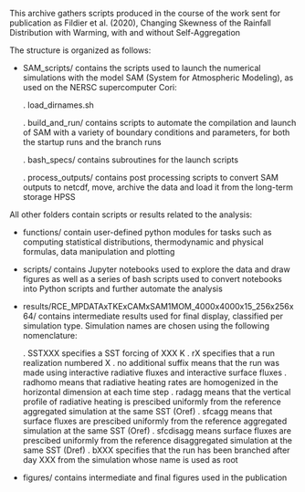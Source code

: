 
This archive gathers scripts produced in the course of the work sent for publication 
as Fildier et al. (2020), Changing Skewness of the Rainfall Distribution with Warming, 
with and without Self-Aggregation


The structure is organized as follows:

- SAM_scripts/ contains the scripts used to launch the numerical simulations with 
the model SAM (System for Atmospheric Modeling), as used on the NERSC supercomputer 
Cori:
  
  . load_dirnames.sh 

  . build_and_run/ contains scripts to automate the compilation and launch of SAM
  with a variety of boundary conditions and parameters, for both the startup runs 
  and the branch runs
  
  . bash_specs/ contains subroutines for the launch scripts
  
  . process_outputs/ contains post processing scripts to convert SAM outputs to netcdf,
  move, archive the data and load it from the long-term storage HPSS


All other folders contain scripts or results related to the analysis:

- functions/ contain user-defined python modules for tasks such as computing statistical 
  distributions, thermodynamic and physical formulas, data manipulation and plotting

- scripts/ contains Jupyter notebooks used to explore the data and draw figures
  as well as a series of bash scripts used to convert notebooks into Python scripts
  and further automate the analysis

- results/RCE_MPDATAxTKExCAMxSAM1MOM_4000x4000x15_256x256x64/ contains intermediate
results used for final display, classified per simulation type. Simulation names 
are chosen using the following nomenclature: 
  
  . SSTXXX specifies a SST forcing of XXX K
  . rX specifies that a run realization numbered X
  . no additional suffix means that the run was made using interactive radiative
   fluxes and interactive surface fluxes
  . radhomo means that radiative heating rates are homogenized in the horizontal
  dimension at each time step
  . radagg means that the vertical profile of radiative heating is prescibed uniformly
  from the reference aggregated simulation at the same SST (Oref)
  . sfcagg means that surface fluxes are prescibed uniformly from the reference
  aggregated simulation at the same SST (Oref)
  . sfcdisagg means surface fluxes are prescibed uniformly from the reference
  disaggregated simulation at the same SST (Dref)
  . bXXX specifies that the run has been branched after day XXX from the simulation
  whose name is used as root 

- figures/ contains intermediate and final figures used in the publication